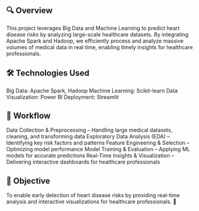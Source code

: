 ## 🔍 Overview
This project leverages Big Data and Machine Learning to predict heart disease risks by analyzing large-scale healthcare datasets. By integrating Apache Spark and Hadoop, we efficiently process and analyze massive volumes of medical data in real time, enabling timely insights for healthcare professionals.

## 🛠 Technologies Used
Big Data: Apache Spark, Hadoop
Machine Learning: Scikit-learn
Data Visualization: Power BI
Deployment: Streamlit

## 📌 Workflow
Data Collection & Preprocessing – Handling large medical datasets, cleaning, and transforming data
Exploratory Data Analysis (EDA) – Identifying key risk factors and patterns
Feature Engineering & Selection – Optimizing model performance
Model Training & Evaluation – Applying ML models for accurate predictions
Real-Time Insights & Visualization – Delivering interactive dashboards for healthcare professionals

## 🎯 Objective
To enable early detection of heart disease risks by providing real-time analysis and interactive visualizations for healthcare professionals. 🚀
